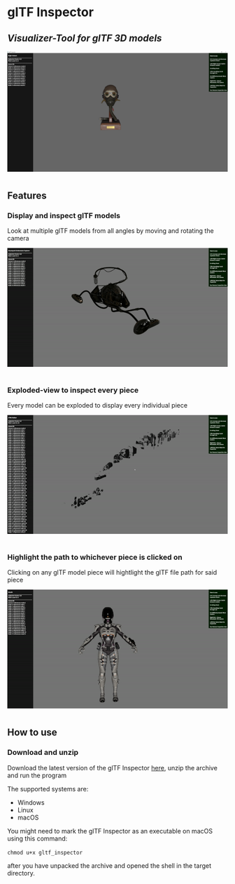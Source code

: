 # glTF Inspector
## _Visualizer-Tool for glTF 3D models_

![Displayed glTF model](./images/1.PNG)
#
## Features
### Display and inspect glTF models 
Look at multiple glTF models from all angles by moving and rotating the camera

![Rotating the glTF model underwater explorer](./images/2.gif)
#

### Exploded-view to inspect every piece 
Every model can be exploded to display every individual piece 

![Exploded-view of glTF model ATM6 Walker](./images/4.gif)
#

### Highlight the path to whichever piece is clicked on 
Clicking on any glTF model piece will hightlight the glTF file path for said piece

![Highlighted path for Wraith helmet](./images/3.gif)
#

## How to use
### Download and unzip
Download the latest version of the glTF Inspector [here](https://github.com/ThisIsKaluwa/glTF_Inspector/actions/runs/1928040748), unzip the archive and run the program 

The supported systems are:


- Windows
- Linux
- macOS

You might need to mark the glTF Inspector as an executable on macOS using this command:

`chmod u+x gltf_inspector`

after you have unpacked the archive and opened the shell in the target directory. 



